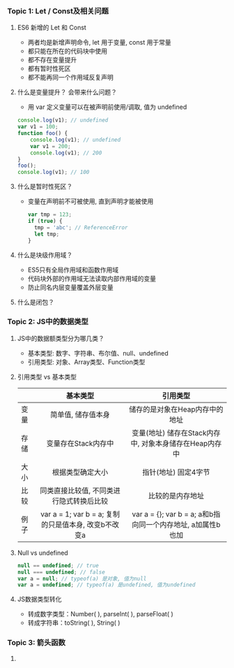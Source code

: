### **Topic 1: Let / Const及相关问题**

1. ES6 新增的 Let 和 Const
   * 两者均是新增声明命令, let 用于变量, const 用于常量
   * 都只能在所在的代码块中使用
   * 都不存在变量提升
   * 都有暂时性死区
   * 都不能再同一个作用域反复声明

2. 什么是变量提升？ 会带来什么问题？

   * 用 var 定义变量可以在被声明前使用/调取, 值为 undefined

   ```javascript
   console.log(v1); // undefined
   var v1 = 100;
   function foo() {
       console.log(v1); // undefined
       var v1 = 200;
       console.log(v1); // 200
   }
   foo();
   console.log(v1); // 100
   ```

   

3. 什么是暂时性死区？

   * 变量在声明前不可被使用, 直到声明才能被使用

     ```javascript
     var tmp = 123;
     if (true) {
       tmp = 'abc'; // ReferenceError
       let tmp;
     }
     ```

     

4. 什么是块级作用域？

   * ES5只有全局作用域和函数作用域
   * 代码块外部的作用域无法读取内部作用域的变量
   * 防止同名内层变量覆盖外层变量



5. 什么是闭包？

   

### **Topic 2: JS中的数据类型**

1. JS中的数据额类型分为哪几类？
   - 基本类型: 数字、字符串、布尔值、null、undefined
   - 引用类型: 对象、Array类型、Function类型

2. 引用类型 vs 基本类型

   |      |                       基本类型                       |                          引用类型                           |
   | ---- | :--------------------------------------------------: | :---------------------------------------------------------: |
   | 变量 |                  简单值, 储存值本身                  |               储存的是对象在Heap内存中的地址                |
   | 存储 |                 变量存在Stack内存中                  |   变量(地址) 储存在Stack内存中, 对象本身储存在Heap内存中    |
   | 大小 |                   根据类型确定大小                   |                    指针(地址) 固定4字节                     |
   | 比较 |       同类直接比较值, 不同类进行隐式转换后比较       |                      比较的是内存地址                       |
   | 例子 | var a = 1; var b = a; 复制的只是值本身, 改变b不改变a | var a = {}; var b = a; a和b指向同一个内存地址, a加属性b也加 |

   

3. Null vs undefined

   ```javascript
   null == undefined; // true
   null === undefined; // false
   var a = null; // typeof(a) 是对象, 值为null
   var a = undefined; // typeof(a) 是undefined, 值为undefined
   ```

4. JS数据类型转化

   - 转成数字类型：Number( ), parseInt( ), parseFloat( )
   - 转成字符串：toString( ), String( )



### **Topic 3: 箭头函数**

1. 